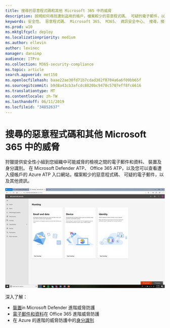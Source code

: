 ```yaml
---
title: 搜尋的惡意程式碼和其他 Microsoft 365 中的威脅
description: 說明如何尋找遭到盜用的帳戶，檔案較少的惡意程式碼、 可疑的電子郵件，以及其他資訊。
keywords: 安全性、 惡意程式碼、 Microsoft 365、 M365、 資訊安全中心、 搜尋，搜尋，Microsoft Defender ATP、 Office 365 ATP、 Azure ATP
ms.prod: w10
ms.mktglfcycl: deploy
ms.localizationpriority: medium
ms.author: ellevin
author: levinec
manager: dansimp
audience: ITPro
ms.collection: M365-security-compliance
ms.topic: article
search.appverid: met150
ms.openlocfilehash: baae22ae30fd71b7cdad382f8704a6a6f09bb65f
ms.sourcegitcommit: b9d8a43cb3afcdc8820bc9470c5707eff8fc6616
ms.translationtype: MT
ms.contentlocale: zh-TW
ms.lasthandoff: 06/11/2019
ms.locfileid: "34852637"
---
```

# <a name="hunt-for-malware-and-other-threats-in-microsoft-365"></a>搜尋的惡意程式碼和其他 Microsoft 365 中的威脅

狩獵提供安全性小組到您組織中可能威脅的檢視之間的電子郵件和資料、 裝置及身分識別。 在 Microsoft Defender ATP、 Office 365 ATP，以及您可以查看遭入侵帳戶的 Azure ATP 入口網站，檔案較少的惡意程式碼、 可疑的電子郵件，以及其他資訊。

![狩獵頁面](./media/security-docs/hunt.png)

深入了解：

* [裝置](https://docs.microsoft.com/windows/security/threat-protection/microsoft-defender-atp/advanced-hunting)in Microsoft Defender 進階威脅防護
* [電子郵件和資料](https://docs.microsoft.com/en-us/office365/securitycompliance/office-365-atp)在 Office 365 進階威脅防護
* 在 Azure 的進階的威脅防護中的[身分識別](https://docs.microsoft.com/en-us/azure-advanced-threat-protection/investigate-a-user)
